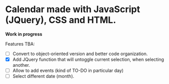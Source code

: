 # Calendar made with JavaScript (JQuery), CSS and HTML.

**Work in progress**

Features TBA:
- [ ] Convert to object-oriented version and better code organization.
- [X] Add JQuery function that will untoggle current selection, when selecting another.
- [ ] Allow to add events (kind of TO-DO in particular day)
- [ ] Select different date (month).

